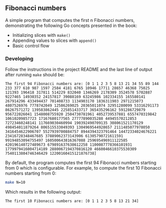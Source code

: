 ## Fibonacci numbers

A simple program that computes the first n Fibonacci numbers, demonstrating the following Go concepts presented in the book:

- Initializing slices with `make()`
- Appending values to slices with `append()`
- Basic control flow

### Developing

Follow the instructions in the project README and the last line of output after running `make` should be:

```text
The first 94 Fibonacci numbers are: [0 1 1 2 3 5 8 13 21 34 55 89 144 233 377 610 987 1597 2584 4181 6765 10946 17711 28657 46368 75025 121393 196418 317811 514229 832040 1346269 2178309 3524578 5702887 9227465 14930352 24157817 39088169 63245986 102334155 165580141 267914296 433494437 701408733 1134903170 1836311903 2971215073 4807526976 7778742049 12586269025 20365011074 32951280099 53316291173 86267571272 139583862445 225851433717 365435296162 591286729879 956722026041 1548008755920 2504730781961 4052739537881 6557470319842 10610209857723 17167680177565 27777890035288 44945570212853 72723460248141 117669030460994 190392490709135 308061521170129 498454011879264 806515533049393 1304969544928657 2111485077978050 3416454622906707 5527939700884757 8944394323791464 14472334024676221 23416728348467685 37889062373143906 61305790721611591 99194853094755497 160500643816367088 259695496911122585 420196140727489673 679891637638612258 1100087778366101931 1779979416004714189 2880067194370816120 4660046610375530309 7540113804746346429 12200160415121876738]
```

By default, the program computes the first 94 Fibonacci numbers starting from 0 which is configurable. For example, to compute the first 10 Fibonacci numbers starting from 0:

```bash
make N=10
```

Which results in the following output:

```text
The first 10 Fibonacci numbers are: [0 1 1 2 3 5 8 13 21 34]
```
